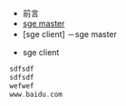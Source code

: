 * 前言
* [sge master](http://www.baidu.com)
* [sge client]
－sge master
- sge client
```c
sdfsdf
sdfsdf
wefwef
www.baidu.com
```
